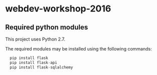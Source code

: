 # webdev-workshop-2016

## Required python modules

This project uses Python 2.7.

The required modules may be installed using the following commands:

```python
  pip install flask
  pip install flask-api
  pip install flask-sqlalchemy
```
